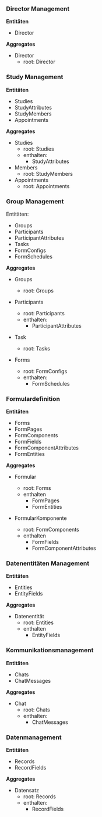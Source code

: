 ### Director Management

**Entitäten**

- Director

**Aggregates**

- Director
  - root: Director

### Study Management

**Entitäten**

- Studies
- StudyAttributes
- StudyMembers
- Appointments

**Aggregates**

- Studies
  - root: Studies
  - enthalten:
    - StudyAttributes
- Members
  - root: StudyMembers
- Appointments
  - root: Appointments

### Group Management

Entitäten:

- Groups
- Participants
- ParticipantAttributes
- Tasks
- FormConfigs
- FormSchedules

**Aggregates**

- Groups
  - root: Groups

- Participants
  - root: Participants
  - enthalten:
    - ParticipantAttributes

- Task
  - root: Tasks

- Forms
  - root: FormConfigs
  - enthalten:
    - FormSchedules

### Formulardefinition

**Entitäten**

- Forms
- FormPages
- FormComponents
- FormFields
- FormComponentAttributes
- FormEntities

**Aggregates**

- Formular
  - root: Forms
  - enthalten
    - FormPages
    - FormEntities
    
- FormularKomponente
  - root: FormComponents
  - enthalten
    - FormFields
    - FormComponentAttributes

### Datenentitäten Management

**Entitäten**

- Entities
- EntityFields

**Aggregates**

- Datenentität
  - root: Entities
  - enthalten
    - EntityFields

### Kommunikationsmanagement

**Entitäten**

- Chats
- ChatMessages

**Aggregates**

- Chat
  - root: Chats
  - enthalten:
    - ChatMessages

### Datenmanagement

**Entitäten**

- Records
- RecordFields

**Aggregates**

- Datensatz
  - root: Records
  - enthalten:
    - RecordFields
